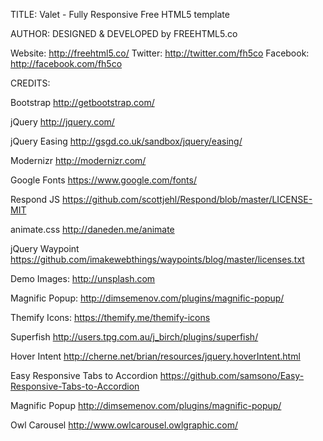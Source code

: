 TITLE: 
Valet - Fully Responsive Free HTML5 template

AUTHOR:
DESIGNED & DEVELOPED by FREEHTML5.co

Website: http://freehtml5.co/
Twitter: http://twitter.com/fh5co
Facebook: http://facebook.com/fh5co


CREDITS:

Bootstrap
http://getbootstrap.com/

jQuery
http://jquery.com/

jQuery Easing
http://gsgd.co.uk/sandbox/jquery/easing/

Modernizr
http://modernizr.com/

Google Fonts
https://www.google.com/fonts/

Respond JS
https://github.com/scottjehl/Respond/blob/master/LICENSE-MIT

animate.css
http://daneden.me/animate

jQuery Waypoint
https://github.com/imakewebthings/waypoints/blog/master/licenses.txt

Demo Images:
http://unsplash.com

Magnific Popup:
http://dimsemenov.com/plugins/magnific-popup/

Themify Icons:
https://themify.me/themify-icons

Superfish
http://users.tpg.com.au/j_birch/plugins/superfish/

Hover Intent
http://cherne.net/brian/resources/jquery.hoverIntent.html

Easy Responsive Tabs to Accordion
https://github.com/samsono/Easy-Responsive-Tabs-to-Accordion

Magnific Popup
http://dimsemenov.com/plugins/magnific-popup/

Owl Carousel
http://www.owlcarousel.owlgraphic.com/

